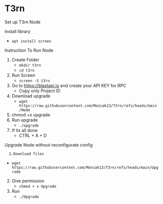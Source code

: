 # T3rn
Set up T3rn Node

Install library
   - `apt install screen`

Instruction To Run Node 

1. Create Folder
   - `mkdir t3rn`
   - `cd t3rn` 
3. Run Screen
   - `screen -S t3rn`
4. Go to https://blastapi.io and create your API KEY for RPC 
   - Copy only Project ID
5. Download upgrade 
   - `wget https://raw.githubusercontent.com/Moniak13/T3rn/refs/heads/main/Node`
6. chmod +x upgrade
7. Run upgrade
   - `./upgrade`
8. If its all done 
   - CTRL + A + D

Upgrade Node without reconfigurate config

      1.Download files  
   - `wget https://raw.githubusercontent.com/Moniak13/T3rn/refs/heads/main/Upgrade`
2. Give permission
   - `chmod + x Upgrade`
3. Run
   - `./Upgrade`


